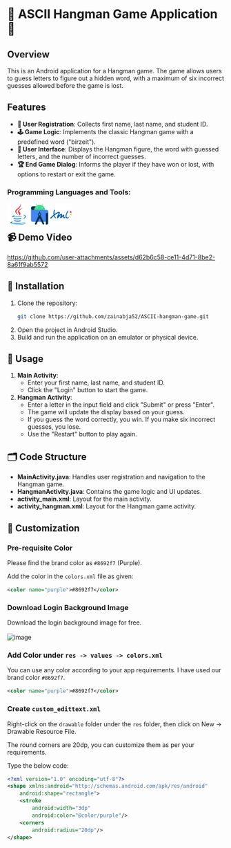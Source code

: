 # 🎉 ASCII Hangman Game Application 🎉

## Overview
This is an Android application for a Hangman game. The game allows users to guess letters to figure out a hidden word, with a maximum of six incorrect guesses allowed before the game is lost.

## Features
- **📝 User Registration**: Collects first name, last name, and student ID.
- **🕹️ Game Logic**: Implements the classic Hangman game with a predefined word ("birzeit").
- **📱 User Interface**: Displays the Hangman figure, the word with guessed letters, and the number of incorrect guesses.
- **🏆 End Game Dialog**: Informs the player if they have won or lost, with options to restart or exit the game.

### Programming Languages and Tools:

<img align="left" alt="Java" width="50px" src="https://raw.githubusercontent.com/devicons/devicon/master/icons/java/java-original.svg" />
<img align="left" alt="Android Studio" width="50px" src="https://raw.githubusercontent.com/devicons/devicon/master/icons/androidstudio/androidstudio-original.svg" />
<img align="left" alt="XML" width="50px" src="https://raw.githubusercontent.com/devicons/devicon/master/icons/xml/xml-original.svg" />
<br><br>


## 📹 Demo Video
https://github.com/user-attachments/assets/d62b6c58-ce11-4d71-8be2-8a61f9ab5572

## 🚀 Installation
1. Clone the repository:
    ```bash
    git clone https://github.com/zainabja52/ASCII-hangman-game.git
    ```
2. Open the project in Android Studio.
3. Build and run the application on an emulator or physical device.

## 📖 Usage
1. **Main Activity**:
    - Enter your first name, last name, and student ID.
    - Click the "Login" button to start the game.
2. **Hangman Activity**:
    - Enter a letter in the input field and click "Submit" or press "Enter".
    - The game will update the display based on your guess.
    - If you guess the word correctly, you win. If you make six incorrect guesses, you lose.
    - Use the "Restart" button to play again.

## 🗂️ Code Structure
- **MainActivity.java**: Handles user registration and navigation to the Hangman game.
- **HangmanActivity.java**: Contains the game logic and UI updates.
- **activity_main.xml**: Layout for the main activity.
- **activity_hangman.xml**: Layout for the Hangman game activity.

## 🎨 Customization

### Pre-requisite Color
Please find the brand color as `#8692f7` (Purple).

Add the color in the `colors.xml` file as given:
```xml
<color name="purple">#8692f7</color>
```

### Download Login Background Image
Download the login background image for free.
<br><br>
![image](https://github.com/user-attachments/assets/8dd61265-eae4-4858-9b5c-45b5b27d54ad)


### Add Color under `res -> values -> colors.xml`
You can use any color according to your app requirements. I have used our brand color `#8692f7`.
```xml
<color name="purple">#8692f7</color>
```


### Create `custom_edittext.xml`
Right-click on the `drawable` folder under the `res` folder, then click on New -> Drawable Resource File.

The round corners are 20dp, you can customize them as per your requirements.

Type the below code:
```xml
<?xml version="1.0" encoding="utf-8"?>
<shape xmlns:android="http://schemas.android.com/apk/res/android"
    android:shape="rectangle">
    <stroke
        android:width="3dp"
        android:color="@color/purple"/>
    <corners
        android:radius="20dp"/>
</shape>
```

